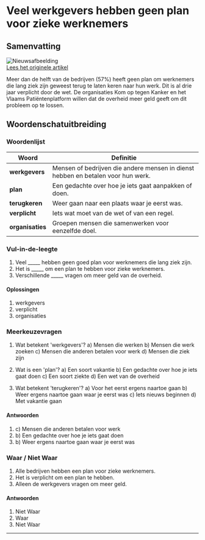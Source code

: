 # Veel werkgevers hebben geen plan voor zieke werknemers

## Samenvatting

![Nieuwsafbeelding](https://prod-img.standaard.be/public/nieuws/gg3h6z-gettyimages-1207263315.jpg/alternates/BASE_SIXTEEN_NINE/GettyImages-1207263315.jpg)   
[Lees het originele artikel](https://www.standaard.be/binnenland/meerderheid-werkgevers-heeft-geen-terugkeerbeleid-voor-langdurig-zieken/95284556.html)

Meer dan de helft van de bedrijven (57%) heeft geen plan om werknemers die lang ziek zijn geweest terug te laten keren naar hun werk. Dit is al drie jaar verplicht door de wet. De organisaties Kom op tegen Kanker en het Vlaams Patiëntenplatform willen dat de overheid meer geld geeft om dit probleem op te lossen.

## Woordenschatuitbreiding

### Woordenlijst

| Woord | Definitie |
|-------|-----------|
| **werkgevers** | Mensen of bedrijven die andere mensen in dienst hebben en betalen voor hun werk. |
| **plan** | Een gedachte over hoe je iets gaat aanpakken of doen. |
| **terugkeren** | Weer gaan naar een plaats waar je eerst was. |
| **verplicht** | Iets wat moet van de wet of van een regel. |
| **organisaties** | Groepen mensen die samenwerken voor eenzelfde doel. |

### Vul-in-de-leegte
1. Veel _____ hebben geen goed plan voor werknemers die lang ziek zijn.
2. Het is _____ om een plan te hebben voor zieke werknemers.
3. Verschillende _____ vragen om meer geld van de overheid.

#### Oplossingen
1. werkgevers
2. verplicht
3. organisaties

### Meerkeuzevragen
1. Wat betekent 'werkgevers'?
   a) Mensen die werken
   b) Mensen die werk zoeken
   c) Mensen die anderen betalen voor werk
   d) Mensen die ziek zijn

2. Wat is een 'plan'?
   a) Een soort vakantie
   b) Een gedachte over hoe je iets gaat doen
   c) Een soort ziekte
   d) Een wet van de overheid

3. Wat betekent 'terugkeren'?
   a) Voor het eerst ergens naartoe gaan
   b) Weer ergens naartoe gaan waar je eerst was
   c) Iets nieuws beginnen
   d) Met vakantie gaan

#### Antwoorden
1. c) Mensen die anderen betalen voor werk
2. b) Een gedachte over hoe je iets gaat doen
3. b) Weer ergens naartoe gaan waar je eerst was

### Waar / Niet Waar
1. Alle bedrijven hebben een plan voor zieke werknemers.
2. Het is verplicht om een plan te hebben.
3. Alleen de werkgevers vragen om meer geld.

#### Antwoorden
1. Niet Waar
2. Waar
3. Niet Waar
---